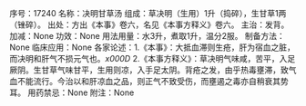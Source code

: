 序号：17240
名称：决明甘草汤
组成：草决明（生用）1升（捣碎），生甘草1两（锉碎）。
出处：方出《本事》卷六，名见《本事方释义》卷六。
主治：发背。
加减：None
功效：None
用法用量：水3升，煮取1升，温分2服。
制备方法：None
临床应用：None
各家论述：1.《本事》：大抵血滞则生疮，肝为宿血之脏，而决明和肝气不损元气也。_x000D_
2.《本事方释义》：草决明气味咸，苦平，入足厥阴。生甘草气味甘平，生用则凉，入手足太阴。背疮之发，由乎热毒壅滞，致气血不能流行。今治以和肝凉血之品，则正气不致受伤，而壅遏之毒亦自稍衰其势耳。
用药禁忌：None
附注：None
